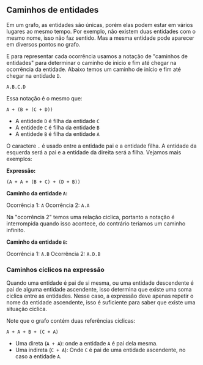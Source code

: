 ## Caminhos de entidades

Em um grafo, as entidades são únicas, porém elas podem estar em vários lugares ao mesmo tempo. Por exemplo, não existem duas entidades com o mesmo nome, isso não faz sentido. Mas a mesma entidade pode aparecer em diversos pontos no grafo. 

E para representar cada ocorrência usamos a notação de "caminhos de entidades" para determinar o caminho de inicio e fim até chegar na ocorrência da entidade. Abaixo temos um caminho de início e fim até chegar na entidade `D`.

```
A.B.C.D
```

Essa notação é o mesmo que:

```
A + (B + (C + D))
```

* A entidede `D` é filha da entidade `C`
* A entidede `C` é filha da entidade `B`
* A entidede `B` é filha da entidade `A`

O caractere `.` é usado entre a entidade pai e a entidade filha. A entidade da esquerda será a pai e a entidade da direita será a filha. Vejamos mais exemplos:

**Expressão:**

```
(A + A + (B + C) + (D + B))
```

**Caminho da entidade `A`:**

Ocorrência 1: `A`
Ocorrência 2: `A.A`

Na "ocorrência 2" temos uma relação ciclica, portanto a notação é interrompida quando isso acontece, do contrário teriamos um caminho infinito.

**Caminho da entidade `B`:**

Ocorrência 1: `A.B`
Ocorrência 2: `A.D.B`

### Caminhos cíclicos na expressão

Quando uma entidade é pai de si mesma, ou uma entidade descendente é pai de alguma entidade ascendente, isso determina que existe uma soma ciclica entre as entidades. Nesse caso, a expressão deve apenas repetir o nome da entidade ascendente, isso é suficiente para saber que existe uma situação ciclica.

Note que o grafo contém duas referências ciclicas:

```
A + A + B + (C + A)
```

* Uma direta (`A + A`): onde a entidade `A` é pai dela mesma.
* Uma indireta (`C + A`): Onde `C` é pai de uma entidade ascendente, no caso a entidade `A`.